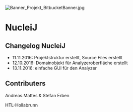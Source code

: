 ![Banner_Projekt_BitbucketBanner.jpg](https://bitbucket.org/repo/nzkjpj/images/1148696333-Banner_Projekt_BitbucketBanner.jpg)

# **NucleiJ** #

## Changelog NucleiJ

* 11.11.2016: Projektstruktur erstellt, Source Files erstellt
* 12.10.2016: Domainobjekt für Analyzeroberfläche erstellt 
* 13.11.2016: einfache GUI für den Analyzer

## Contributers

Andreas Mattes & Stefan Erben

HTL-Hollabrunn
